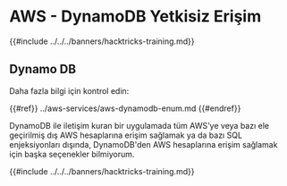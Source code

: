 # AWS - DynamoDB Yetkisiz Erişim

{{#include ../../../banners/hacktricks-training.md}}

## Dynamo DB

Daha fazla bilgi için kontrol edin:

{{#ref}}
../aws-services/aws-dynamodb-enum.md
{{#endref}}

DynamoDB ile iletişim kuran bir uygulamada tüm AWS'ye veya bazı ele geçirilmiş dış AWS hesaplarına erişim sağlamak ya da bazı SQL enjeksiyonları dışında, DynamoDB'den AWS hesaplarına erişim sağlamak için başka seçenekler bilmiyorum.

{{#include ../../../banners/hacktricks-training.md}}
